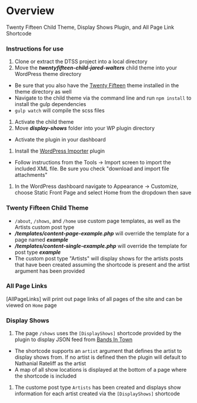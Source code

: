 # Overview
Twenty Fifteen Child Theme, Display Shows Plugin, and All Page Link Shortcode

### Instructions for use
1. Clone or extract the DTSS project into a local directory
2. Move the ***twentyfifteen-child-jared-walters*** child theme into your WordPress theme directory
  * Be sure that you also have the [Twenty Fifteen](https://wordpress.org/themes/twentyfifteen/) theme installed in the theme directory as well
  * Navigate to the child theme via the command line and run `npm install` to install the gulp dependencies
  * `gulp watch` will compile the scss files
1. Activate the child theme
1. Move ***display-shows*** folder into your WP plugin directory
  * Activate the plugin in your dashboard
1. Install the [WordPress Importer](https://wordpress.org/plugins/wordpress-importer/) plugin 
* Follow instructions from the Tools -> Import screen to import the included XML file.  Be sure you check "download and import file attachments"
1. In the WordPress dashboard navigate to Appearance -> Customize, choose Static Front Page and select Home from the dropdown then save

### Twenty Fifteen Child Theme
* `/about`, `/shows`, and `/home` use custom page templates, as well as the Artists custom post type
* ***/templates/content-page-example.php*** will override the template for a page named ***example*** 
* ***/templates/content-single-example.php*** will override the template for post type ***example*** 
* The custom post type "Artists" will display shows for the artists posts that have been created assuming the shortcode is present and the artist argument has been provided

### All Page Links
[AllPageLinks] will print out page links of all pages of the site and can be viewed on `Home` page

###  Display Shows
1. The page `/shows` uses the `[DisplayShows]` shortcode provided by the plugin to display JSON feed from [Bands In Town](https://www.bandsintown.com/api/overview)
* The shortcode supports an `artist` argument that defines the artist to display shows from.  If no artist is defined then the plugin will default to Nathanial Rateliff as the artist
* A map of all show locations is displayed at the bottom of a page where the shortcode is included
1. The custome post type `Artists` has been created and displays show information for each artist created via the `[DisplayShows]` shortcode

